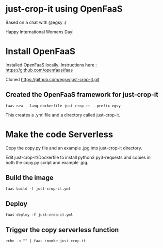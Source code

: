 # just-crop-it using OpenFaaS

Based on a chat with @egsy :)

Happy International Womens Day!

# Install OpenFaaS

Installed OpenFaaS locally. Instructions here : https://github.com/openfaas/faas

Cloned https://github.com/egsy/just-crop-it.git

## Created the OpenFaaS framework for just-crop-it
```
faas new --lang dockerfile just-crop-it --prefix egsy
```

This creates a .yml file and a directory called just-crop-it.

# Make the code Serverless

Copy the copy.py file and an example .jpg into just-crop-it directory.

Edit just-crop-it/Dockerfile to install python3 py3-requests and copies in both the copy.py script and example .jpg.

## Build the image
```
faas build -f just-crop-it.yml 
```

## Deploy
```
faas deploy -f just-crop-it.yml 
```

## Trigger the copy serverless function
```
echo -n "" | faas invoke just-crop-it
```
